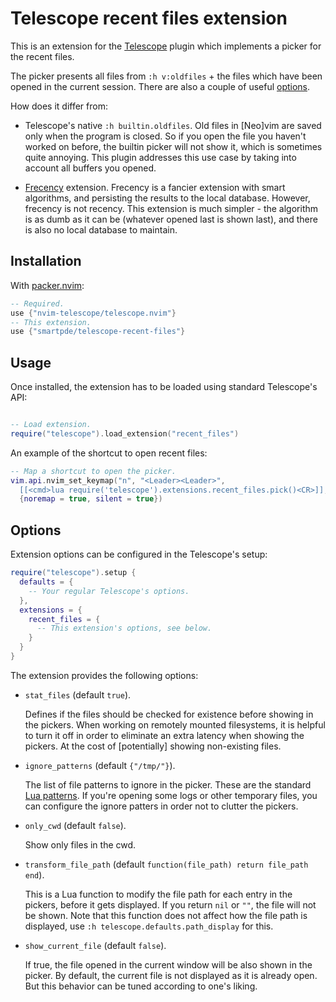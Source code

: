 # Telescope recent files extension

This is an extension for the [Telescope](https://github.com/nvim-telescope/telescope.nvim)
plugin which implements a picker for the recent files.

The picker presents all files from `:h v:oldfiles` + the files which have been opened
in the current session. There are also a couple of useful [options](#options).

How does it differ from:

- Telescope's native `:h builtin.oldfiles`. Old files in [Neo]vim are saved only
  when the program is closed. So if you open the file you haven't worked on before,
  the builtin picker will not show it, which is sometimes quite annoying. This
  plugin addresses this use case by taking into account all buffers you opened.

- [Frecency](https://github.com/nvim-telescope/telescope-frecency.nvim) extension.
  Frecency is a fancier extension with smart algorithms, and persisting the results
  to the local database. However, frecency is not recency. This extension is much
  simpler - the algorithm is as dumb as it can be (whatever opened last is shown last),
  and there is also no local database to maintain.

## Installation

With [packer.nvim](https://github.com/wbthomason/packer.nvim):

```lua
-- Required.
use {"nvim-telescope/telescope.nvim"}
-- This extension.
use {"smartpde/telescope-recent-files"}
```

## Usage

Once installed, the extension has to be loaded using standard Telescope's API:

```lua

-- Load extension.
require("telescope").load_extension("recent_files")
```

An example of the shortcut to open recent files:

```lua
-- Map a shortcut to open the picker.
vim.api.nvim_set_keymap("n", "<Leader><Leader>",
  [[<cmd>lua require('telescope').extensions.recent_files.pick()<CR>]],
  {noremap = true, silent = true})
```

## Options

Extension options can be configured in the Telescope's setup:

```lua
require("telescope").setup {
  defaults = {
    -- Your regular Telescope's options.
  },
  extensions = {
    recent_files = {
      -- This extension's options, see below.
    }
  }
}
```

The extension provides the following options:

- `stat_files` (default `true`).

  Defines if the files should be checked for existence before showing in the pickers.
  When working on remotely mounted filesystems, it is helpful to turn it off in
  order to eliminate an extra latency when showing the pickers. At the cost of
  [potentially] showing non-existing files.

- `ignore_patterns` (default `{"/tmp/"}`).

  The list of file patterns to ignore in the picker. These are the standard [Lua patterns](https://www.lua.org/pil/20.2.html).
  If you're opening some logs or other temporary files, you can configure the ignore
  patters in order not to clutter the pickers.

- `only_cwd` (default `false`).

  Show only files in the cwd.

- `transform_file_path` (default `function(file_path) return file_path end`).

  This is a Lua function to modify the file path for each entry in the pickers,
  before it gets displayed. If you return `nil` or `""`, the file will not be shown.
  Note that this function does not affect how the file path is displayed, use
  `:h telescope.defaults.path_display` for this.

- `show_current_file` (default `false`).

  If true, the file opened in the current window will be also shown in the picker.
  By default, the current file is not displayed as it is already open. But this
  behavior can be tuned according to one's liking.


